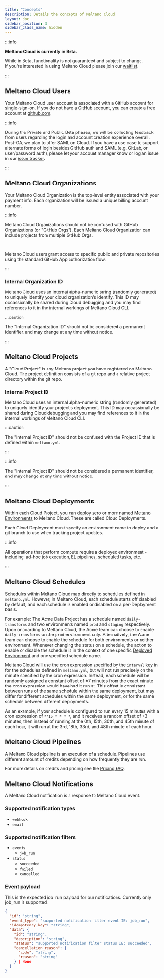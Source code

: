 ```yaml
---
title: "Concepts"
description: Details the concepts of Meltano Cloud
layout: doc
sidebar_position: 3
sidebar_class_name: hidden
---
```


:::info

<p><strong>Meltano Cloud is currently in Beta.</strong></p>
<p>While in Beta, functionality is not guaranteed and subject to change. <br /> If you're interested in using Meltano Cloud please join our <a href="https://meltano.com/cloud/">waitlist</a>.</p>
:::

## Meltano Cloud Users

Your Meltano Cloud user account is associated with a GitHub account for single-sign-on. If you do not have a GitHub account, you can create a free account at [github.com](https://github.com).

:::info

  <p>During the Private and Public Beta phases, we will be collecting feedback from users regarding the login and account creation experience overall. Post-GA, we plan to offer SAML on Cloud. If you have a use case to support alternate forms of login besides GitHub auth and SAML (e.g. GitLab, or user/password auth), please let your account manager know or log an issue in our <a href="https://github.com/meltano/meltano/issues">issue tracker</a>.</p>
:::

## Meltano Cloud Organizations

Your Meltano Cloud Organization is the top-level entity associated with your payment info. Each organization will be issued a unique billing account number.

:::info

  <p>Meltano Cloud Organizations should not be confused with GitHub Organizations (or "GitHub Orgs"). Each Meltano Cloud Organization can include projects from multiple GitHub Orgs.</p>
  <br />
  <p>Meltano Cloud users grant access to specific public and private repositories using the standard GitHub App authorization flow.</p>
:::

### Internal Organization ID

Meltano Cloud uses an internal alpha-numeric string (randomly generated) to uniquely identify your cloud organization's identify. This ID may occassionally be shared during Cloud debugging and you may find references to it in the internal workings of Meltano Cloud CLI.

:::caution

  <p>The "Internal Organization ID" should not be considered a permanent identifier, and may change at any time without notice.</p>
:::

## Meltano Cloud Projects

A "Cloud Project" is any Meltano project you have registered on Meltano Cloud. The project definition consists of a git repo and a relative project directory within the git repo.

### Internal Project ID

Meltano Cloud uses an internal alpha-numeric string (randomly generated) to uniquely identify your project's deployment. This ID may occassionally be shared during Cloud debugging and you may find references to it in the internal workings of Meltano Cloud CLI.

:::caution

  <p>The "Internal Project ID" should not be confused with the Project ID that is defined within <code>meltano.yml</code>.</p>
:::

:::info

  <p>The "Internal Project ID" should not be considered a permanent identifier, and may change at any time without notice.</p>
:::

## Meltano Cloud Deployments

Within each Cloud Project, you can deploy zero or more named [Meltano Environments](/concepts/environments) to Meltano Cloud. These are called Cloud Deployments.

Each Cloud Deployment must specify an environment name to deploy and a git branch to use when tracking project updates.

:::info

  <p>All operations that perform compute require a deployed environment - including: ad-hoc job execution, EL pipelines, scheduled tasks, etc.</p>
:::

## Meltano Cloud Schedules

Schedules within Meltano Cloud map directly to schedules defined in `meltano.yml`. However, in Meltano Cloud, each schedule starts off disabled by default, and each schedule is enabled or disabled on a per-Deployment basis.

For example: The Acme Data Project has a schedule named `daily-transforms` and two environments named `prod` and `staging` respectively. Upon onboarding to Meltano Cloud, the Acme team can choose to enable `daily-transforms` on the `prod` environment only. Alternatively, the Acme team can choose to enable the schedule for both environments or neither environment. Whenever changing the status on a schedule, the action to enable or disable the schedule is in the context of one specific [Deployed Environment](#meltano-cloud-deployments) and one specified schedule name.

Meltano Cloud will use the cron expression specified by the `interval` key in for the schedules defined in `meltano.yml`, but will not run precisely on the minute specified by the cron expression. Instead, each schedule will be randomly assigned a constant offset of ±7 minutes from the exact minute the cron expression would have had it run at. This offset is consistent between runs of the same schedule within the same deployment, but may differ for different schedules within the same deployment, or for the same schedule between different deployments.

As an example, if your schedule is configured to run every 15 minutes with a cron expression of `*/15 * * * *`, and it receives a random offset of +3 minutes, then instead of running at the 0th, 15th, 30th, and 45th minute of each hour, it will run at the 3rd, 18th, 33rd, and 48th minute of each hour.

## Meltano Cloud Pipelines

A Meltano Cloud pipeline is an execution of a schedule.
Pipelines use different amount of credits depending on how frequently they are run.

For more details on credits and pricing see the [Pricing FAQ](https://meltano.com/pricing/).

## Meltano Cloud Notifications

A Meltano Cloud notification is a response to Meltano Cloud event.

### Supported notification types
- `webhook`
- `email`

### Supported notification filters
- `events`
  - `job_run`
- `status`
  - `succeeded`
  - `failed`
  - `cancelled`


### Event payload

This is the expected job_run payload for our notifications. Currently only job_run is supported.

```json
{
  "id": "string",
  "event_type": "supported notification filter event IE: job_run",
  "idempotency_key": "string",
  "data": {
    "id": "string",
    "description": "string",
    "status": "supported notification filter status IE: succeeded",
    "cancellation_reason": {
      "code": "string",
      "reason": "string"
    } | None
  }
}
```
